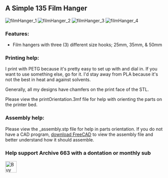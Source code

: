 ## A Simple 135 Film Hanger

![filmHanger_1](https://github.com/Archive-663/filmDigitizer/blob/main/ASSETS/filmHanger%20(1).jpg)
![filmHanger_2](https://github.com/Archive-663/filmDigitizer/blob/main/ASSETS/filmHanger%20(4).jpg)
![filmHanger_3](https://github.com/Archive-663/filmDigitizer/blob/main/ASSETS/filmHanger%20(3).jpg)
![filmHanger_4](https://github.com/Archive-663/filmDigitizer/blob/main/ASSETS/filmHanger%20(2).jpg)

### Features:
- Film hangers with three (3) different size hooks; 25mm, 35mm, & 50mm

### Printing help:
I print with PETG because it's pretty easy to set up with and dial in. If you want to use something else, go for it. I'd stay away from PLA because it's not the best in heat and against solvents. 

Generally, all my designs have chamfers on the print face of the STL.

Please view the printOrientation.3mf file for help with orienting the parts on the printer bed. 

### Assembly help:
Please view the _assembly.stp file for help in parts orientation. If you do not have a CAD program, <a href="https://www.freecad.org/downloads.php" target="_blank">download FreeCAD</a> to view the assembly file and better understand how it should assemble.

### Help support Archive 663 with a dontation or monthly sub
<a href='https://ko-fi.com/P5P3MHMSF' target='_blank'><img height='36' style='border:0px;height:36px;' src='https://storage.ko-fi.com/cdn/kofi2.png?v=3' border='0' alt='Buy Me a Coffee at ko-fi.com' /></a>

